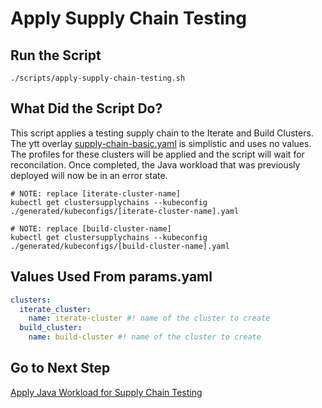 # Apply Supply Chain Testing

## Run the Script

```shell
./scripts/apply-supply-chain-testing.sh
```

## What Did the Script Do?

This script applies a testing supply chain to the Iterate and Build Clusters. The ytt overlay [supply-chain-basic.yaml](../../profile-overlays/supply-chain-testing.yaml) is simplistic and uses no values. The profiles for these clusters will be applied and the script will wait for reconcilation. Once completed, the Java workload that was previously deployed will now be in an error state.

```shell
# NOTE: replace [iterate-cluster-name]
kubectl get clustersupplychains --kubeconfig ./generated/kubeconfigs/[iterate-cluster-name].yaml

# NOTE: replace [build-cluster-name]
kubectl get clustersupplychains --kubeconfig ./generated/kubeconfigs/[build-cluster-name].yaml
```

## Values Used From params.yaml

```yaml
clusters:
  iterate_cluster:
    name: iterate-cluster #! name of the cluster to create
  build_cluster:
    name: build-cluster #! name of the cluster to create
```

## Go to Next Step

[Apply Java Workload for Supply Chain Testing](./03-apply-java-workload-for-supply-chain-testing.md)
